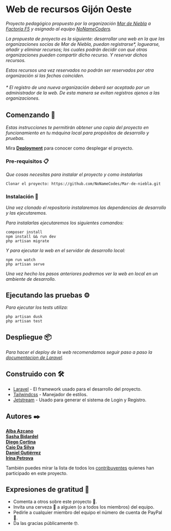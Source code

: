 # Web de recursos Gijón Oeste

_Proyecto pedagógico propuesto por la organización [Mar de Niebla](https://mardeniebla.es) a [Factoría F5](https://factoriaf5.org/) y asignado al equipo [NoNameCoders](#autores-)._

_La propuesta de proyecto es la siguiente: desarrollar una web en la que las organizaciones socias de Mar de Niebla, puedan registrarse\*, loguearse, añadir y eliminar recursos; los cuales podrán decidir con qué otras organizaciones pueden compartir dicho recurso. Y reservar dichos recursos._

_Estos recursos una vez reservados no podrán ser reservados por otra organización si las fechas coinciden._

###### _\* El registro de una nueva organización deberá ser aceptado por un administrador de la web. De esta manera se evitan registros ajenos a las organizaciones._

## Comenzando 🚀

_Estas instrucciones te permitirán obtener una copia del proyecto en funcionamiento en tu máquina local para propósitos de desarrollo y pruebas._

Mira **[Deployment](#despliegue-📦)** para conocer como desplegar el proyecto.

### Pre-requisitos 📋

_Que cosas necesitas para instalar el proyecto y como instalarlas_

```
Clonar el proyecto: https://github.com/NoNameCodes/Mar-de-niebla.git
```

### Instalación 🔧

_Una vez clonado el repositorio instalaremos las dependencias de desarrollo y las ejecutaremos._

_Para instalarlas ejecutaremos los siguientes comandos:_

```
composer install
npm install && run dev
php artisan migrate
```

_Y para ejecutar la web en el servidor de desarrollo local:_

```
npm run watch
php artisan serve
```

_Una vez hecho los pasos anteriores podremos ver la web en local en un ambiente de desarrollo._

## Ejecutando las pruebas ⚙️

_Para ejecutar los tests utiliza:_

```
php artisan dusk
php artisan test
```

## Despliegue 📦

_Para hacer el deploy de la web recomendamos seguir paso a paso la [documentacion de Laravel](https://laravel.com/docs/9.x/deployment#main-content)._

## Construido con 🛠️

- [Laravel](https://laravel.com/) - El framework usado para el desarrollo del proyecto.
- [Tailwindcss](https://tailwindcss.com/) - Manejador de estilos.
- [Jetstream](https://jetstream.laravel.com/2.x/introduction.html) - Usado para generar el sistema de Login y Registro.

## Autores ✒️

   **[Alba Azcano](https://github.com/Albazcano)** <br>
   **[Sasha Bidardel](https://github.com/SashaBidardel)** <br>
   **[Diego Cortina](https://github.com/Cortina17)** <br>
   **[Caio Da Silva](https://github.com/caiodstx)** <br>
   **[Daniel Gutiérrez](https://github.com/DanielgDiaz)** <br>
   **[Irina Petrova](https://github.com/irina-p-d)** <br>

También puedes mirar la lista de todos los [contribuyentes](https://github.com/NoNameCodes/Mar-de-niebla/graphs/contributors) quienes han participado en este proyecto.

## Expresiones de gratitud 🎁

- Comenta a otros sobre este proyecto 📢.
- Invita una cerveza 🍺 a alguien (o a todos los miembros) del equipo.
- Pedirle a cualquier miembro del equipo el número de cuenta de PayPal 💸.
- Da las gracias públicamente 🤓.
